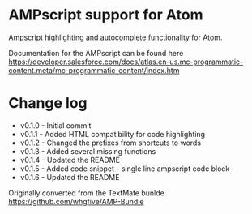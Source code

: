 # AMPscript support for Atom

Ampscript highlighting and autocomplete functionality for Atom.

Documentation for the AMPscript can be found here https://developer.salesforce.com/docs/atlas.en-us.mc-programmatic-content.meta/mc-programmatic-content/index.htm


# Change log
* v0.1.0 - Initial commit
* v0.1.1 - Added HTML compatibility for code highlighting
* v0.1.2 - Changed the prefixes from shortcuts to words
* v0.1.3 - Added several missing functions
* v0.1.4 - Updated the README
* v0.1.5 - Added code snippet - single line ampscript code block
* v0.1.6 - Updated the README

Originally converted from the TextMate bunlde https://github.com/whgfive/AMP-Bundle
